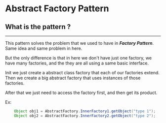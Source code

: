 # Abstract Factory Pattern

## What is the pattern ?
<hr />
This pattern solves the problem that we used to have in <b><i>Factory Pattern</i></b>.
Same idea and same problem in here.

But the only difference is that in here we don't have just one factory, we have many factories, and
the they are all using a same basic interface.

Init we just create a abstract class factory that each of our factories extend.
Then we create a big abstract factory that uses instances of those factories.

After that we just need to access the factory first, and then get its product.

Ex:
```java
    Object obj1 = AbstractFactory.InnerFactory1.getObject("type 1");
    Object obj2 = AbstractFactory.InnerFactory2.getObject("type 2");
```
